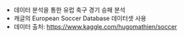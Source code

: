 - 데이터 분석을 통한 유럽 축구 경기 승패 분석
- 캐글의 European Soccer Database 데이터셋 사용
- 데이터 출처: https://www.kaggle.com/hugomathien/soccer
